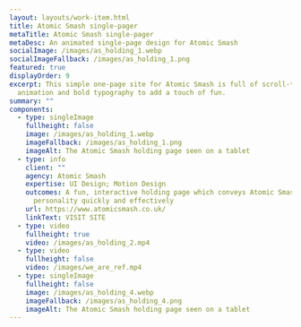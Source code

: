 ```yaml
---
layout: layouts/work-item.html
title: Atomic Smash single-pager
metaTitle: Atomic Smash single-pager
metaDesc: An animated single-page design for Atomic Smash
socialImage: /images/as_holding_1.webp
socialImageFallback: /images/as_holding_1.png
featured: true
displayOrder: 9
excerpt: This simple one-page site for Atomic Smash is full of scroll-triggered
  animation and bold typography to add a touch of fun.
summary: ""
components:
  - type: singleImage
    fullheight: false
    image: /images/as_holding_1.webp
    imageFallback: /images/as_holding_1.png
    imageAlt: The Atomic Smash holding page seen on a tablet
  - type: info
    client: ""
    agency: Atomic Smash
    expertise: UI Design; Motion Design
    outcomes: A fun, interactive holding page which conveys Atomic Smash's
      personality quickly and effectively
    url: https://www.atomicsmash.co.uk/
    linkText: VISIT SITE
  - type: video
    fullheight: true
    video: /images/as_holding_2.mp4
  - type: video
    fullheight: false
    video: /images/we_are_ref.mp4
  - type: singleImage
    fullheight: false
    image: /images/as_holding_4.webp
    imageFallback: /images/as_holding_4.png
    imageAlt: The Atomic Smash holding page seen on a tablet
---
```

